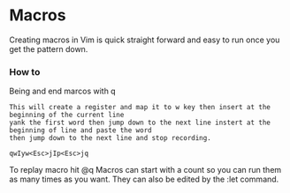 # Macros

Creating macros in Vim is quick straight forward and easy to run once you get the pattern down.

### How to 
Being and end marcos with q

```
This will create a register and map it to w key then insert at the beginning of the current line
yank the first word then jump down to the next line instert at the beginning of line and paste the word 
then jump down to the next line and stop recording.

qwIyw<Esc>jIp<Esc>jq
```


To replay macro hit @q
Macros can start with a count so you can run them as many times as you want.
They can also be edited by the :let command.




